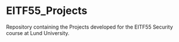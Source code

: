 # EITF55_Projects
Repository containing the Projects developed for the EITF55 Security course at Lund University.

